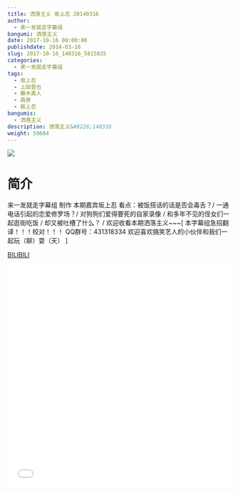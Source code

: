 ```yaml
---
title: 洒落主义 坂上忍 20140316
author: 
  - 来一发就走字幕组
bangumi: 洒落主义
date: 2017-10-16 00:00:00
publishdate: 2014-03-16
slug: 2017-10-16_140316_5815835
categories: 
  - 来一发就走字幕组
tags: 
  - 坂上忍
  - 上田晋也
  - 藤木直人
  - 森泉
  - 板上忍
bangumis: 
  - 洒落主义
description: 洒落主义&#8226;140316
weight: 59684
---
```


![](https://i.imgur.com/huYH8Ki.jpg)

# 简介  
来一发就走字幕组 制作 本期嘉宾坂上忍 看点：被饭搭话的话是否会毒舌？/ 一通电话引起的恋爱修罗场？/ 对狗狗们爱得要死的自家录像 / 和多年不见的侄女们一起逛街吃饭 / 却又被吐槽了什么？ / 欢迎收看本期洒落主义~~~[ 本字幕组急招翻译！！！校对！！！ QQ群号：431318334 欢迎喜欢搞笑艺人的小伙伴和我们一起玩（聊）耍（天） ]

  [BILIBILI](https://www.bilibili.com/video/av5815835/)


<div class="vcontainer">  <iframe class='video' src="//www.bilibili.com/blackboard/player.html?aid=5815835" width="100%" height="500" frameborder="0" allowfullscreen="allowfullscreen"></iframe></div>
